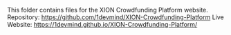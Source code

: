 This folder contains files for the XION Crowdfunding Platform website.
Repository: https://github.com/1devmind/XION-Crowdfunding-Platform
Live Website: https://1devmind.github.io/XION-Crowdfunding-Platform/
